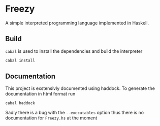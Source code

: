 # Freezy

A simple interpreted programming language implemented in Haskell.


## Build

`cabal` is used to install the dependencies and build the interpreter

```bash
cabal install
```

## Documentation

This project is exstensivly documented using haddock. To generate the
documentation in html format run

```
cabal haddock
```

Sadly there is a bug with the `--executables` option thus there is no
documentation for `Freezy.hs` at the moment
